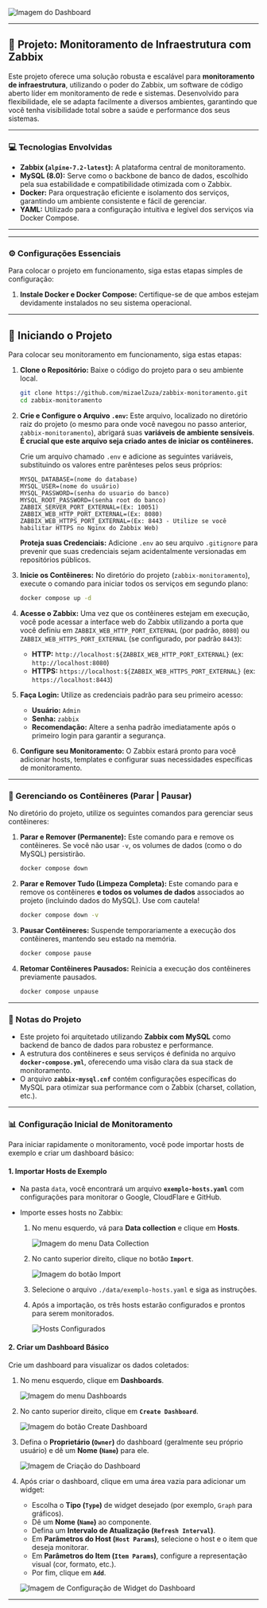 ![Imagem do Dashboard](./img/dashboard.png)

---

## 🚀 Projeto: Monitoramento de Infraestrutura com Zabbix

Este projeto oferece uma solução robusta e escalável para **monitoramento de infraestrutura**, utilizando o poder do Zabbix, um software de código aberto líder em monitoramento de rede e sistemas. Desenvolvido para flexibilidade, ele se adapta facilmente a diversos ambientes, garantindo que você tenha visibilidade total sobre a saúde e performance dos seus sistemas.

---

### 💻 Tecnologias Envolvidas

* **Zabbix (`alpine-7.2-latest`):** A plataforma central de monitoramento. 
* **MySQL (8.0):** Serve como o backbone de banco de dados, escolhido pela sua estabilidade e compatibilidade otimizada com o Zabbix.
* **Docker:** Para orquestração eficiente e isolamento dos serviços, garantindo um ambiente consistente e fácil de gerenciar.
* **YAML:** Utilizado para a configuração intuitiva e legível dos serviços via Docker Compose.

---

---

### ⚙️ Configurações Essenciais

Para colocar o projeto em funcionamento, siga estas etapas simples de configuração:

1.  **Instale Docker e Docker Compose:** Certifique-se de que ambos estejam devidamente instalados no seu sistema operacional.

---

## 🚀 Iniciando o Projeto

Para colocar seu monitoramento em funcionamento, siga estas etapas:

1.  **Clone o Repositório:** Baixe o código do projeto para o seu ambiente local.
    ```bash
    git clone https://github.com/mizaelZuza/zabbix-monitoramento.git
    cd zabbix-monitoramento
    ```

2.  **Crie e Configure o Arquivo `.env`:** Este arquivo, localizado no diretório raiz do projeto (o mesmo para onde você navegou no passo anterior, `zabbix-monitoramento`), abrigará suas **variáveis de ambiente sensíveis**. **É crucial que este arquivo seja criado antes de iniciar os contêineres.**

    Crie um arquivo chamado `.env` e adicione as seguintes variáveis, substituindo os valores entre parênteses pelos seus próprios:
    ```
    MYSQL_DATABASE=(nome do database)
    MYSQL_USER=(nome do usuário)
    MYSQL_PASSWORD=(senha do usuario do banco)
    MYSQL_ROOT_PASSWORD=(senha root do banco)
    ZABBIX_SERVER_PORT_EXTERNAL=(Ex: 10051)
    ZABBIX_WEB_HTTP_PORT_EXTERNAL=(Ex: 8080)
    ZABBIX_WEB_HTTPS_PORT_EXTERNAL=(Ex: 8443 - Utilize se você habilitar HTTPS no Nginx do Zabbix Web)
    ```
    **Proteja suas Credenciais:** Adicione `.env` ao seu arquivo `.gitignore` para prevenir que suas credenciais sejam acidentalmente versionadas em repositórios públicos.

3.  **Inicie os Contêineres:** No diretório do projeto (`zabbix-monitoramento`), execute o comando para iniciar todos os serviços em segundo plano:
    ```bash
    docker compose up -d
    ```

4.  **Acesse o Zabbix:** Uma vez que os contêineres estejam em execução, você pode acessar a interface web do Zabbix utilizando a porta que você definiu em `ZABBIX_WEB_HTTP_PORT_EXTERNAL` (por padrão, `8080`) ou `ZABBIX_WEB_HTTPS_PORT_EXTERNAL` (se configurado, por padrão `8443`):
    * **HTTP:** `http://localhost:${ZABBIX_WEB_HTTP_PORT_EXTERNAL}` (ex: `http://localhost:8080`)
    * **HTTPS:** `https://localhost:${ZABBIX_WEB_HTTPS_PORT_EXTERNAL}` (ex: `https://localhost:8443`)

5.  **Faça Login:** Utilize as credenciais padrão para seu primeiro acesso:
    * **Usuário:** `Admin`
    * **Senha:** `zabbix`
    * **Recomendação:** Altere a senha padrão imediatamente após o primeiro login para garantir a segurança.

6.  **Configure seu Monitoramento:** O Zabbix estará pronto para você adicionar hosts, templates e configurar suas necessidades específicas de monitoramento.

---

### 🚀 Gerenciando os Contêineres (Parar | Pausar)

No diretório do projeto, utilize os seguintes comandos para gerenciar seus contêineres:

1.  **Parar e Remover (Permanente):** Este comando para e remove os contêineres. Se você não usar `-v`, os volumes de dados (como o do MySQL) persistirão.
    ```bash
    docker compose down
    ```
2.  **Parar e Remover Tudo (Limpeza Completa):** Este comando para e remove os contêineres **e todos os volumes de dados** associados ao projeto (incluindo dados do MySQL). Use com cautela!
    ```bash
    docker compose down -v
    ```
3.  **Pausar Contêineres:** Suspende temporariamente a execução dos contêineres, mantendo seu estado na memória.
    ```bash
    docker compose pause
    ```
4.  **Retomar Contêineres Pausados:** Reinicia a execução dos contêineres previamente pausados.
    ```bash
    docker compose unpause
    ```

---

### 📝 Notas do Projeto

* Este projeto foi arquitetado utilizando **Zabbix com MySQL** como backend de banco de dados para robustez e performance.
* A estrutura dos contêineres e seus serviços é definida no arquivo **`docker-compose.yml`**, oferecendo uma visão clara da sua stack de monitoramento.
* O arquivo **`zabbix-mysql.cnf`** contém configurações específicas do MySQL para otimizar sua performance com o Zabbix (charset, collation, etc.).

---

### 📊 Configuração Inicial de Monitoramento

Para iniciar rapidamente o monitoramento, você pode importar hosts de exemplo e criar um dashboard básico:

#### 1. Importar Hosts de Exemplo

* Na pasta `data`, você encontrará um arquivo **`exemplo-hosts.yaml`** com configurações para monitorar o Google, CloudFlare e GitHub.
* Importe esses hosts no Zabbix:

    1.  No menu esquerdo, vá para **Data collection** e clique em **Hosts**.

        ![Imagem do menu Data Collection](./img/image.png)
            
    2.  No canto superior direito, clique no botão **`Import`**.

        ![Imagem do botão Import](./img/image2.png)

    3.  Selecione o arquivo `./data/exemplo-hosts.yaml` e siga as instruções.
    4.  Após a importação, os três hosts estarão configurados e prontos para serem monitorados.

        ![Hosts Configurados](./img/image3.png)

#### 2. Criar um Dashboard Básico

Crie um dashboard para visualizar os dados coletados:

1.  No menu esquerdo, clique em **Dashboards**.

    ![Imagem do menu Dashboards](./img/image4.png)

2.  No canto superior direito, clique em **`Create Dashboard`**.

    ![Imagem do botão Create Dashboard](./img/image5.png)

3.  Defina o **Proprietário (`Owner`)** do dashboard (geralmente seu próprio usuário) e dê um **Nome (`Name`)** para ele.

    ![Imagem de Criação do Dashboard](./img/image6.png)

4.  Após criar o dashboard, clique em uma área vazia para adicionar um widget:
    * Escolha o **Tipo (`Type`)** de widget desejado (por exemplo, `Graph` para gráficos).
    * Dê um **Nome (`Name`)** ao componente.
    * Defina um **Intervalo de Atualização (`Refresh Interval`)**.
    * Em **Parâmetros do Host (`Host Params`)**, selecione o host e o item que deseja monitorar.
    * Em **Parâmetros do Item (`Item Params`)**, configure a representação visual (cor, formato, etc.).
    * Por fim, clique em **`Add`**.

    ![Imagem de Configuração de Widget do Dashboard](./img/image7.png)

---